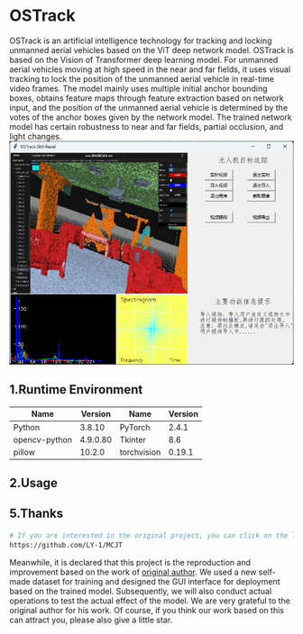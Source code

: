 # __OSTrack__

OSTrack is an artificial intelligence technology for tracking and locking unmanned aerial vehicles based on the ViT deep network model. OSTrack is based on the Vision of Transformer deep learning model. For unmanned aerial vehicles moving at high speed in the near and far fields, it uses visual tracking to lock the position of the unmanned aerial vehicle in real-time video frames. The model mainly uses multiple initial anchor bounding boxes, obtains feature maps through feature extraction based on network input, and the position of the unmanned aerial vehicle is determined by the votes of the anchor boxes given by the network model. The trained network model has certain robustness to near and far fields, partial occlusion, and light changes.
![Cover Image](assets/cover_img.png)

## 1.Runtime Environment

| Name | Version |   Name | Version |
|------|---------|--------|---------|
| Python | 3.8.10 |   PyTorch | 2.4.1 |
| opencv-python | 4.9.0.80 |   Tkinter | 8.6 |
| pillow | 10.2.0 | torchvision | 0.19.1 |

## 2.Usage


## 5.Thanks

```bash
# If you are interested in the original project, you can click on the link below.
https://github.com/LY-1/MCJT
```

Meanwhile, it is declared that this project is the reproduction and improvement based on the work of [original author](https://github.com/LY-1/MCJT). We used a new self-made dataset for training and designed the GUI interface for deployment based on the trained model. Subsequently, we will also conduct actual operations to test the actual effect of the model. We are very grateful to the original author for his work. Of course, if you think our work based on this can attract you, please also give a little star.
